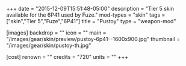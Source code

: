 +++
date = "2015-12-09T15:51:48-05:00"
description = "Tier 5 skin available for the 6P41 used by Fuze."
mod-types = "skin"
tags = ["skin","Tier 5","Fuze","6P41"]
title = "Pustoy"
type = "weapon-mod"

[images]
  backdrop = ""
  icon = ""
  main = "/images/gear/skin/preview/pustoy-6p41--1600x900.jpg"
  thumbnail = "/images/gear/skin/pustoy-th.jpg"

[cost]
  renown = ""
  credits = "720"
  units = ""
+++
